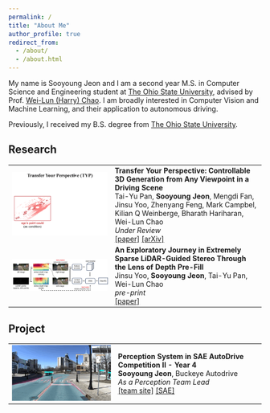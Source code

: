 ```yaml
---
permalink: /
title: "About Me"
author_profile: true
redirect_from:
  - /about/
  - /about.html
---
```


My name is Sooyoung Jeon and I am a second year M.S. in Computer Science and Engineering student
at [The Ohio State University](https://cse.osu.edu/),
advised by Prof. [Wei-Lun (Harry) Chao](https://sites.google.com/view/wei-lun-harry-chao). I am broadly interested in
Computer Vision
and Machine Learning, and their application to autonomous driving.

Previously, I received my B.S. degree from [The Ohio State University](https://cse.osu.edu/).

## Research

<table style="border: none; border-collapse: collapse;" border="0">

<tr style="border-collapse: separate; border-spacing:30em;">
<td style="border-collapse: collapse; border: none;">
<img src="../images/typ_gif.gif" width="800"/> </td>


<td style="border-collapse: collapse; border: none;">
<b>Transfer Your Perspective: Controllable 3D Generation from Any Viewpoint in a Driving Scene</b>
<br>
Tai-Yu Pan, <b>Sooyoung Jeon</b>, Mengdi Fan, Jinsu Yoo, Zhenyang Feng, Mark Campbel, Kilian Q Weinberge, Bharath Hariharan, Wei-Lun Chao
<br>
<i>Under Review</i>
<br>
<span><a href="https://arxiv.org/pdf/2502.06682">[paper]</a></span>
<span><a href="https://arxiv.org/abs/2502.06682">[arXiv]</a></span>
</td>
</tr>


<tr style="border-collapse: separate; border-spacing:30em;">
<td style="border-collapse: collapse; border: none;">
<img src="../images/graft_pipeline.png" width="800"/> </td>

<td style="border-collapse: collapse; border: none;">
<b>An Exploratory Journey in Extremely Sparse LiDAR-Guided Stereo Through the Lens of Depth Pre-Fill</b>
<br>
Jinsu Yoo, <b>Sooyoung Jeon</b>, Tai-Yu Pan, Wei-Lun Chao

<br>
<i>pre-print</i>
<br>
<span><a href="https://drive.google.com/file/d/1SlxeasPD5fA8YPqFVCFC017B3W8UuUuL/view?usp=drive_link">[paper]</a></span>
</td>
</tr>  

</table>

## Project
<table style="border: none; border-collapse: collapse;" border="0">

<tr style="border-collapse: separate; border-spacing:30em;">
<td style="border-collapse: collapse; border: none;">
<img src="../images/buckeye_autodrive_gif.gif" width="330"/> </td>

<td style="border-collapse: collapse; border: none;">
<b>Perception System in SAE AutoDrive Competition II - Year 4</b>
<br>
<b>Sooyoung Jeon</b>, Buckeye Autodrive

<br>
<i>As a Perception Team Lead</i>
<br>
<span><a href="https://sites.google.com/view/buckeyeautodrive/home">[team site]</a></span>
<span><a href="https://www.sae.org/attend/student-events/autodrive-challenge-series2">[SAE]</a></span>
</td>
</tr>

</table>
